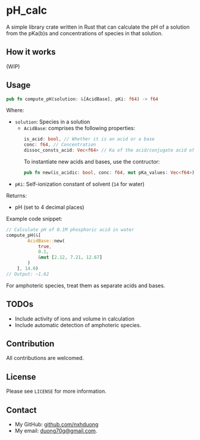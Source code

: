 # pH_calc
A simple library crate written in Rust that can calculate the pH of a solution from the pKa(b)s and concentrations of species in that solution.
## How it works
(WIP)
## Usage
```rust 
pub fn compute_pH(solution: &[AcidBase], pKi: f64) -> f64
```
Where:
- `solution`: Species in a solution
    - `AcidBase`: comprises the following properties:
        ```rust
        is_acid: bool, // Whether it is an acid or a base
        conc: f64, // Concentration
        dissoc_consts_acid: Vec<f64> // Ka of the acid/conjugate acid of the base
        ```
        To instantiate new acids and bases, use the contructor:
        ```rust
        pub fn new(is_acidic: bool, conc: f64, mut pKa_values: Vec<f64>) -> Self
        ```
- `pKi`: Self-ionization constant of solvent (`14` for water)

Returns:
- pH (set to 4 decimal places)

Example code snippet:
```rust
// Calculate pH of 0.1M phosphoric acid in water
compute_pH(&[
        AcidBase::new(
            true,
            0.1,
            &mut [2.12, 7.21, 12.67]
        )
    ], 14.0)
// Output: ~1.62
```
For amphoteric species, treat them as separate acids and bases.
## TODOs
- Include activity of ions and volume in calculation
- Include automatic detection of amphoteric species.
## Contribution
All contributions are welcomed.
## License
Please see `LICENSE` for more information.
## Contact
- My GitHub: [github.com/nxhduong](https://github.com/nxhduong)
- My email: duong70g@gmail.com.